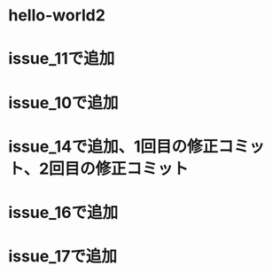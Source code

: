 # hello-world2
# issue_11で追加
# issue_10で追加
# issue_14で追加、1回目の修正コミット、2回目の修正コミット
# issue_16で追加
# issue_17で追加

